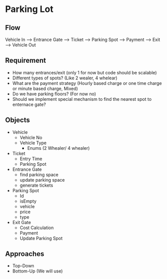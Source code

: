 # Parking Lot

## Flow
Vehicle In --> Entrance Gate --> Ticket --> Parking Spot --> Payment --> Exit --> Vehicle Out

## Requirement
- How many entrances/exit (only 1 for now but code should be scalable)
- Different types of spots? (Like 2 wealer, 4 whelear)
- What are the payment strategy (Hourly based charge or one time charge or minute based charge, Mixed)
- Do we have parking floors? (For now no)
- Should we implement special mechanism to find the nearest spot to enternace gate?

## Objects
- Vehicle
  - Vehicle No
  - Vehicle Type
    - Enums (2 Whealer/ 4 whealer)
- Ticket
  - Entry Time
  - Parking Spot
- Entrance Gate
  - find parking space
  - update parking space
  - generate tickets
- Parking Spot
  - Id
  - isEmpty
  - vehicle
  - price
  - type
- Exit Gate
  - Cost Calculation
  - Payment
  - Update Parking Spot

## Approaches
- Top-Down
- Bottom-Up (We will use)